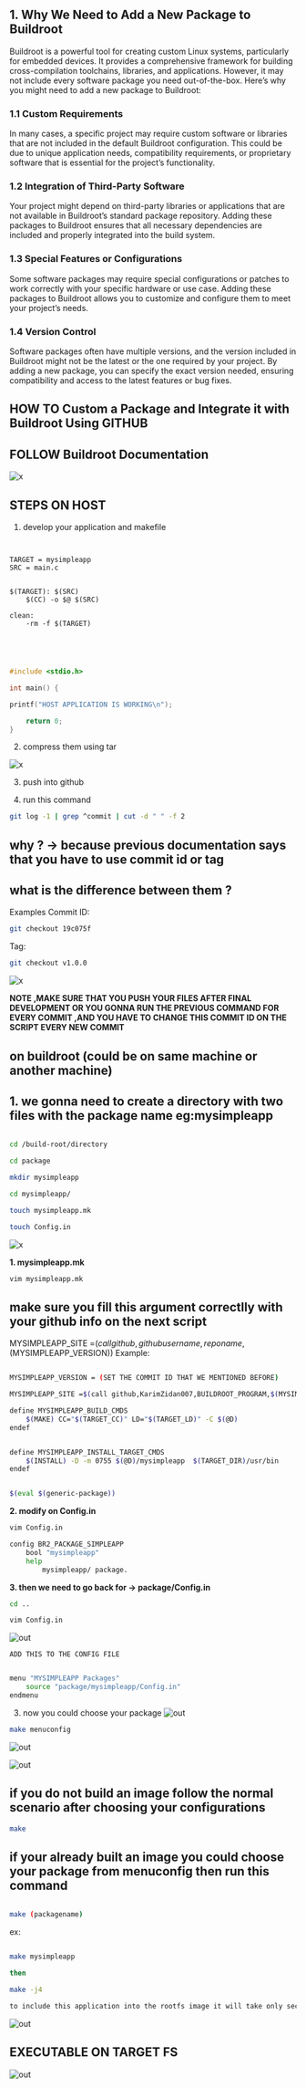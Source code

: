 ## 1. Why We Need to Add a New Package to Buildroot

Buildroot is a powerful tool for creating custom Linux systems, particularly for embedded devices. It provides a comprehensive framework for building cross-compilation toolchains, libraries, and applications. However, it may not include every software package you need out-of-the-box. Here’s why you might need to add a new package to Buildroot:

### 1.1 Custom Requirements

In many cases, a specific project may require custom software or libraries that are not included in the default Buildroot configuration. This could be due to unique application needs, compatibility requirements, or proprietary software that is essential for the project’s functionality.

### 1.2 Integration of Third-Party Software

Your project might depend on third-party libraries or applications that are not available in Buildroot’s standard package repository. Adding these packages to Buildroot ensures that all necessary dependencies are included and properly integrated into the build system.

### 1.3 Special Features or Configurations

Some software packages may require special configurations or patches to work correctly with your specific hardware or use case. Adding these packages to Buildroot allows you to customize and configure them to meet your project’s needs.

### 1.4 Version Control

Software packages often have multiple versions, and the version included in Buildroot might not be the latest or the one required by your project. By adding a new package, you can specify the exact version needed, ensuring compatibility and access to the latest features or bug fixes.


## HOW TO Custom a Package and Integrate it with Buildroot Using **GITHUB**

## FOLLOW Buildroot Documentation 

![x](images/documentation.png)



## STEPS ON HOST 

1. develop your application and makefile 

```make


TARGET = mysimpleapp
SRC = main.c


$(TARGET): $(SRC)
	$(CC) -o $@ $(SRC)

clean:
	-rm -f $(TARGET)




```

```c

#include <stdio.h>

int main() {

printf("HOST APPLICATION IS WORKING\n");

    return 0;
}

```


2. compress them using tar

![x](images/dev.png)

3. push into github


4. run this command  

```sh
git log -1 | grep ^commit | cut -d " " -f 2
```

## why ? -> because previous documentation says that you have to use commit id or tag

## what is the difference between them ?

Examples
Commit ID:

```bash
git checkout 19c075f
```
Tag:

```bash
git checkout v1.0.0
```
![x](images/command.png)

**NOTE ,MAKE SURE THAT YOU PUSH YOUR FILES AFTER FINAL DEVELOPMENT OR YOU GONNA RUN THE PREVIOUS COMMAND FOR EVERY COMMIT ,AND YOU HAVE TO CHANGE THIS COMMIT ID ON THE SCRIPT EVERY NEW COMMIT**

## on buildroot (could be on same machine or another machine)

## 1. we gonna need to create a directory with two files with the package name eg:mysimpleapp

```sh

cd /build-root/directory

cd package

mkdir mysimpleapp

cd mysimpleapp/ 

touch mysimpleapp.mk

touch Config.in
```
![x](images/1..png)

**1. mysimpleapp.mk**

```sh
vim mysimpleapp.mk

```
## make sure you fill this argument correctlly with your github info on the next script 
MYSIMPLEAPP_SITE =$(call github,githubusername,reponame,$(MYSIMPLEAPP_VERSION))
Example:

```sh

MYSIMPLEAPP_VERSION = (SET THE COMMIT ID THAT WE MENTIONED BEFORE)

MYSIMPLEAPP_SITE =$(call github,KarimZidan007,BUILDROOT_PROGRAM,$(MYSIMPLEAPP_VERSION))

define MYSIMPLEAPP_BUILD_CMDS
    $(MAKE) CC="$(TARGET_CC)" LD="$(TARGET_LD)" -C $(@D)
endef


define MYSIMPLEAPP_INSTALL_TARGET_CMDS
    $(INSTALL) -D -m 0755 $(@D)/mysimpleapp  $(TARGET_DIR)/usr/bin
endef


$(eval $(generic-package))


```



**2. modify on Config.in**


```sh
vim Config.in

```

```sh
config BR2_PACKAGE_SIMPLEAPP
    bool "mysimpleapp"
    help
        mysimpleapp/ package.
```

**3. then we need to go back for -> package/Config.in**

```sh
cd ..

vim Config.in

```
![out](images/menu1.png)


`ADD THIS TO THE CONFIG FILE`

```sh

menu "MYSIMPLEAPP Packages"
    source "package/mysimpleapp/Config.in"
endmenu


```
3. now you could choose your package 
![out](images/menu2.png) 

```sh
make menuconfig

```
![out](images/menu3.png) 

![out](images/menu4.png) 


## if you do not build an image follow the normal scenario after choosing your configurations

```sh
make 

```

## if your already built an image you could choose your package from menuconfig then run this command

```sh

make (packagename)
```

ex:

```sh 

make mysimpleapp

then 

make -j4 

to include this application into the rootfs image it will take only seconds if you have build before

```
![out](images/outtt.png) 



## EXECUTABLE ON TARGET FS

![out](images/outontarget.png) 


